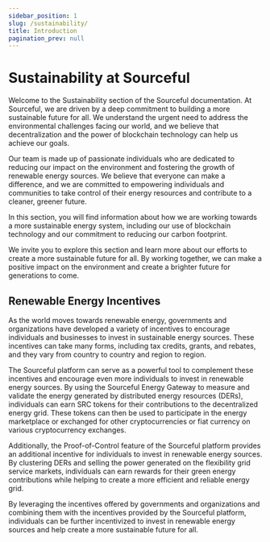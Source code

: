 ```yaml
---
sidebar_position: 1
slug: /sustainability/
title: Introduction
pagination_prev: null
---
```


# Sustainability at Sourceful

Welcome to the Sustainability section of the Sourceful documentation. At Sourceful, we are driven by a deep commitment to building a more sustainable future for all. We understand the urgent need to address the environmental challenges facing our world, and we believe that decentralization and the power of blockchain technology can help us achieve our goals.

Our team is made up of passionate individuals who are dedicated to reducing our impact on the environment and fostering the growth of renewable energy sources. We believe that everyone can make a difference, and we are committed to empowering individuals and communities to take control of their energy resources and contribute to a cleaner, greener future.

In this section, you will find information about how we are working towards a more sustainable energy system, including our use of blockchain technology and our commitment to reducing our carbon footprint. 

We invite you to explore this section and learn more about our efforts to create a more sustainable future for all. By working together, we can make a positive impact on the environment and create a brighter future for generations to come.

## Renewable Energy Incentives

As the world moves towards renewable energy, governments and organizations have developed a variety of incentives to encourage individuals and businesses to invest in sustainable energy sources. These incentives can take many forms, including tax credits, grants, and rebates, and they vary from country to country and region to region.

The Sourceful platform can serve as a powerful tool to complement these incentives and encourage even more individuals to invest in renewable energy sources. By using the Sourceful Energy Gateway to measure and validate the energy generated by distributed energy resources (DERs), individuals can earn SRC tokens for their contributions to the decentralized energy grid. These tokens can then be used to participate in the energy marketplace or exchanged for other cryptocurrencies or fiat currency on various cryptocurrency exchanges.

Additionally, the Proof-of-Control feature of the Sourceful platform provides an additional incentive for individuals to invest in renewable energy sources. By clustering DERs and selling the power generated on the flexibility grid service markets, individuals can earn rewards for their green energy contributions while helping to create a more efficient and reliable energy grid.

By leveraging the incentives offered by governments and organizations and combining them with the incentives provided by the Sourceful platform, individuals can be further incentivized to invest in renewable energy sources and help create a more sustainable future for all.
